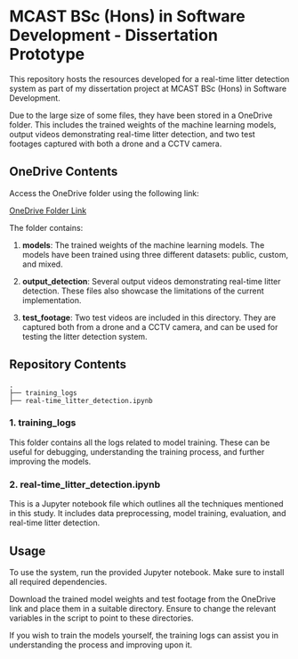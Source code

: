 # MCAST BSc (Hons) in Software Development - Dissertation Prototype
This repository hosts the resources developed for a real-time litter detection system as part of my dissertation project at MCAST BSc (Hons) in Software Development.

Due to the large size of some files, they have been stored in a OneDrive folder. This includes the trained weights of the machine learning models, output videos demonstrating real-time litter detection, and two test footages captured with both a drone and a CCTV camera.

## OneDrive Contents

Access the OneDrive folder using the following link:

[OneDrive Folder Link](https://1drv.ms/f/s!AsEn51KpByY4huk7kfif7PlDFabDDQ?e=lIVbzL)

The folder contains:

1. **models**: The trained weights of the machine learning models. The models have been trained using three different datasets: public, custom, and mixed.

2. **output_detection**: Several output videos demonstrating real-time litter detection. These files also showcase the limitations of the current implementation.

3. **test_footage**: Two test videos are included in this directory. They are captured both from a drone and a CCTV camera, and can be used for testing the litter detection system.

## Repository Contents

```
.
├── training_logs
├── real-time_litter_detection.ipynb
```
### 1. training_logs
This folder contains all the logs related to model training. These can be useful for debugging, understanding the training process, and further improving the models.

### 2. real-time_litter_detection.ipynb
This is a Jupyter notebook file which outlines all the techniques mentioned in this study. It includes data preprocessing, model training, evaluation, and real-time litter detection.

## Usage
To use the system, run the provided Jupyter notebook. Make sure to install all required dependencies. 

Download the trained model weights and test footage from the OneDrive link and place them in a suitable directory. Ensure to change the relevant variables in the script to point to these directories.

If you wish to train the models yourself, the training logs can assist you in understanding the process and improving upon it.


